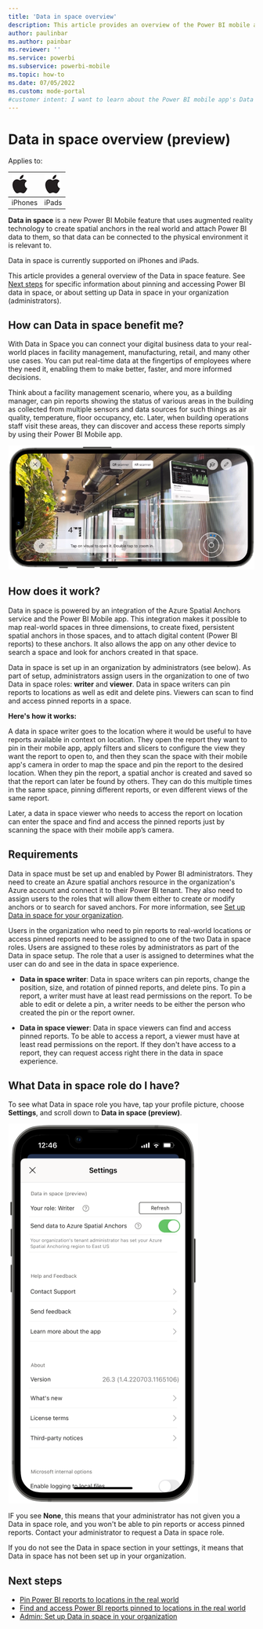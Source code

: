 ```yaml
---
title: 'Data in space overview'
description: This article provides an overview of the Power BI mobile app's Data in space feature.
author: paulinbar
ms.author: painbar
ms.reviewer: ''
ms.service: powerbi
ms.subservice: powerbi-mobile
ms.topic: how-to
ms.date: 07/05/2022
ms.custom: mode-portal
#customer intent: I want to learn about the Power BI mobile app's Data in space feature.
---
```

# Data in space overview (preview)

Applies to:

| ![iPhone](./media/mobile-apps-metrics/ios-logo-40-px.png) | ![iPads](./media/mobile-apps-metrics/ios-logo-40-px.png) |
|:--- |:--- |
|iPhones |iPads |

**Data in space** is a new Power BI Mobile feature that uses augmented reality technology to create spatial anchors in the real world and attach Power BI data to them, so that data can be connected to the physical environment it is relevant to.

Data in space is currently supported on iPhones and iPads.

This article provides a general overview of the Data in space feature. See [Next steps](#next-steps) for specific information about pinning and accessing Power BI data in space, or about setting up Data in space in your organization (administrators).


## How can Data in space benefit me?

With Data in Space you can connect your digital business data to your real-world places in facility management, manufacturing, retail, and many other use cases. You can put real-time data at the fingertips of employees where they need it, enabling them to make better, faster, and more informed decisions.

Think about a facility management scenario, where you, as a building manager, can pin reports showing the status of various areas in the building as collected from multiple sensors and data sources for such things as air quality, temperature, floor occupancy, etc. Later, when building operations staff visit these areas, they can discover and access these reports simply by using their Power BI Mobile app.

![Screenshot of a bank of elevators with Power BI reports in augmented reality in front of each elevator.](./media/mobile-apps-data-in-space-overview/power-bi-mobile-app-data-in-space-final-result.png)

## How does it work?

Data in space is powered by an integration of the Azure Spatial Anchors service and the Power BI Mobile app. This integration makes it possible to map real-world spaces in three dimensions, to create fixed, persistent spatial anchors in those spaces, and to attach digital content (Power BI reports) to these anchors. It also allows the app on any other device to search a space and look for anchors created in that space.

Data in space is set up in an organization by administrators (see below). As part of setup, administrators assign users in the organization to one of two Data in space roles: **writer** and **viewer**. Data in space writers can pin reports to locations as well as edit and delete pins. Viewers can scan to find and access pinned reports in a space.

**Here's how it works:**

A data in space writer goes to the location where it would be useful to have reports available in context on location. They open the report they want to pin in their mobile app, apply filters and slicers to configure the view they want the report to open to, and then they scan the space with their mobile app's camera in order to map the space and pin the report to the desired location. When they pin the report, a spatial anchor is created and saved so that the report can later be found by others. They can do this multiple times in the same space, pinning different reports, or even different views of the same report.

Later, a data in space viewer who needs to access the report on location can enter the space and find and access the pinned reports just by scanning the space with their mobile app’s camera.

## Requirements

Data in space must be set up and enabled by Power BI administrators. They need to create an Azure spatial anchors resource in the organization's Azure account and connect it to their Power BI tenant. They also need to assign users to the roles that will allow them either to create or modify anchors or to search for saved anchors. For more information, see [Set up Data in space for your organization](./mobile-apps-data-in-space-set-up.md).

Users in the organization who need to pin reports to real-world locations or access pinned reports need to be assigned to one of the two Data in space roles. Users are assigned to these roles by administrators as part of the Data in space setup. The role that a user is assigned to determines what the user can do and see in the data in space experience.

* **Data in space writer**: Data in space writers can pin reports, change the position, size, and rotation of pinned reports, and delete pins. To pin a report, a writer must have at least read permissions on the report. To be able to edit or delete a pin, a writer needs to be either the person who created the pin or the report owner.

* **Data in space viewer**: Data in space viewers can find and access pinned reports. To be able to access a report, a viewer must have at least read permissions on the report. If they don't have access to a report, they can request access right there in the data in space experience.

## What Data in space role do I have?

To see what Data in space role you have, tap your profile picture, choose **Settings**, and scroll down to **Data in space (preview)**.

![Screenshot of data in space settings.](./media/mobile-apps-data-in-space-overview/data-in-space-settings.png)

IF you see **None**, this means that your administrator has not given you a Data in space role, and you won't be able to pin reports or access pinned reports. Contact your administrator to request a Data in space role.

If you do not see the Data in space section in your settings, it means that Data in space has not been set up in your organization.

## Next steps

* [Pin Power BI reports to locations in the real world](mobile-apps-data-in-space-pin-reports.md)
* [Find and access Power BI reports pinned to locations in the real world](mobile-apps-data-in-space-find-pinned-reports.md)
* [Admin: Set up Data in space in your organization](mobile-apps-data-in-space-set-up.md)